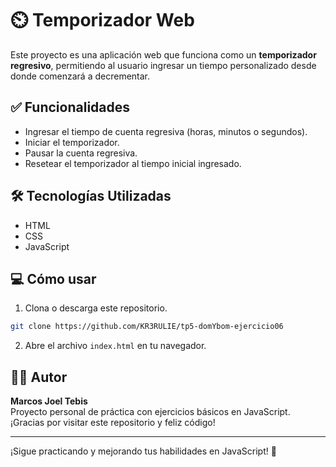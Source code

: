 # ⏲️ Temporizador Web

Este proyecto es una aplicación web que funciona como un **temporizador regresivo**, permitiendo al usuario ingresar un tiempo personalizado desde donde comenzará a decrementar.

## ✅ Funcionalidades

- Ingresar el tiempo de cuenta regresiva (horas, minutos o segundos).
- Iniciar el temporizador.
- Pausar la cuenta regresiva.
- Resetear el temporizador al tiempo inicial ingresado.

## 🛠️ Tecnologías Utilizadas

- HTML
- CSS
- JavaScript

## 💻 Cómo usar

1. Clona o descarga este repositorio.

```bash
git clone https://github.com/KR3RULIE/tp5-domYbom-ejercicio06
```

2. Abre el archivo `index.html` en tu navegador.

## 👨‍💻 Autor

**Marcos Joel Tebis**  
Proyecto personal de práctica con ejercicios básicos en JavaScript.  
¡Gracias por visitar este repositorio y feliz código!

---

¡Sigue practicando y mejorando tus habilidades en JavaScript! 💪
